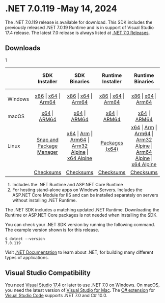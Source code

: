 # .NET 7.0.119 -May 14, 2024

The .NET 7.0.119 release is available for download. This SDK includes the previously released .NET 7.0.19 Runtime and is in support of Visual Studio 17.4 release. The latest 7.0 release is always listed at [.NET 7.0 Releases](../README.md).

## Downloads

1

|           | SDK Installer                        | SDK Binaries                 | Runtime Installer                                        | Runtime Binaries                                 | ASP.NET Core Runtime           |Windows Desktop Runtime          |
| --------- | :------------------------------------------:     | :----------------------:                 | :---------------------------:                            | :-------------------------:                      | :-----------------:            | :-----------------:            |
| Windows   | [x86][dotnet-sdk-win-x86.exe] \| [x64][dotnet-sdk-win-x64.exe] \| [Arm64][dotnet-sdk-win-arm64.exe] | [x86][dotnet-sdk-win-x86.zip] \| [x64][dotnet-sdk-win-x64.zip] \|  [Arm64][dotnet-sdk-win-arm64.zip] | [x86][dotnet-runtime-win-x86.exe] \| [x64][dotnet-runtime-win-x64.exe] \| [Arm64][dotnet-runtime-win-arm64.exe] | [x86][dotnet-runtime-win-x86.zip] \| [x64][dotnet-runtime-win-x64.zip] \| [Arm64][dotnet-runtime-win-arm64.zip] | [x86][aspnetcore-runtime-win-x86.exe] \| [x64][aspnetcore-runtime-win-x64.exe] \|; [Hosting Bundle][dotnet-hosting-win.exe] | [x86][windowsdesktop-runtime-win-x86.exe] \| [x64][windowsdesktop-runtime-win-x64.exe] \| [Arm64][windowsdesktop-runtime-win-arm64.exe] |
| macOS     | [x64][dotnet-sdk-osx-x64.pkg] \| [ARM64][dotnet-sdk-osx-arm64.pkg] | [x64][dotnet-sdk-osx-x64.tar.gz] \| [ARM64][dotnet-sdk-osx-arm64.tar.gz]  | [x64][dotnet-runtime-osx-x64.pkg] \| [ARM64][dotnet-runtime-osx-arm64.pkg] | [x64][dotnet-runtime-osx-x64.tar.gz] \| [ARM64][dotnet-runtime-osx-arm64.tar.gz]| [x64][aspnetcore-runtime-osx-x64.tar.gz] \| [ARM64][aspnetcore-runtime-osx-arm64.tar.gz] | - |
| Linux     |  [Snap and Package Manager](../install-linux.md)  | [x64][dotnet-sdk-linux-x64.tar.gz] \| [Arm][dotnet-sdk-linux-arm.tar.gz]  \| [Arm64][dotnet-sdk-linux-arm64.tar.gz] \| [Arm32 Alpine][dotnet-sdk-linux-musl-arm.tar.gz]  \| [x64 Alpine][dotnet-sdk-linux-musl-x64.tar.gz] | [Packages (x64)][linux-packages] | [x64][dotnet-runtime-linux-x64.tar.gz] \| [Arm][dotnet-runtime-linux-arm.tar.gz] \| [Arm64][dotnet-runtime-linux-arm64.tar.gz] \| [Arm32 Alpine][dotnet-runtime-linux-musl-arm.tar.gz] \| [Arm64 Alpine][dotnet-runtime-linux-musl-arm64.tar.gz] \| [x64 Alpine][dotnet-runtime-linux-musl-x64.tar.gz]  | [x64][aspnetcore-runtime-linux-x64.tar.gz]  \| [Arm][aspnetcore-runtime-linux-arm.tar.gz] \| [Arm64][aspnetcore-runtime-linux-arm64.tar.gz] \| [x64 Alpine][aspnetcore-runtime-linux-musl-x64.tar.gz] | - |
|  | [Checksums][checksums-sdk]                             | [Checksums][checksums-sdk]                                      | [Checksums][checksums-runtime]                             | [Checksums][checksums-runtime]  | [Checksums][checksums-runtime]  | [Checksums][checksums-runtime] |

1. Includes the .NET Runtime and ASP.NET Core Runtime
2. For hosting stand-alone apps on Windows Servers. Includes the ASP.NET Core Module for IIS and can be installed separately on servers without installing .NET Runtime.

The .NET SDK includes a matching updated .NET Runtime. Downloading the Runtime or ASP.NET Core packages is not needed when installing the SDK.

You can check your .NET SDK version by running the following command. The example version shown is for this release.

```console
$ dotnet --version
7.0.119
```

Visit [.NET Documentation](https://learn.microsoft.com/dotnet/) to learn about .NET, for building many different types of applications.

## Visual Studio Compatibility

You need [Visual Studio 17.4](https://visualstudio.microsoft.com) or later to use .NET 7.0 on Windows. On macOS, you need the latest version of [Visual Studio for Mac](https://visualstudio.microsoft.com/vs/mac/). The [C# extension](https://code.visualstudio.com/docs/languages/dotnet) for [Visual Studio Code](https://code.visualstudio.com/) supports .NET 7.0 and C# 10.0.

[checksums-runtime]: https://builds.dotnet.microsoft.com/dotnet/checksums/7.0.19-sha.txt
[checksums-sdk]: https://builds.dotnet.microsoft.com/dotnet/checksums/7.0.19-sha.txt

[linux-packages]: ../install-linux.md

[//]: # ( Runtime 7.0.19)
[dotnet-runtime-linux-arm.tar.gz]: https://download.visualstudio.microsoft.com/download/pr/2df83468-5a16-4a11-b830-b2ab16dc4d55/621d70c24e2e3fa1355d018a2498ab0f/dotnet-runtime-7.0.19-linux-arm.tar.gz
[dotnet-runtime-linux-arm64.tar.gz]: https://download.visualstudio.microsoft.com/download/pr/81616b49-6c82-4778-884d-caeca4c195a9/51a0a0bcdd17fdb77be7f1c5db52165e/dotnet-runtime-7.0.19-linux-arm64.tar.gz
[dotnet-runtime-linux-musl-arm.tar.gz]: https://download.visualstudio.microsoft.com/download/pr/07c55f99-8a15-4681-9124-d5ad1f4d6b3a/7382839f0577a1065680a3f61055059e/dotnet-runtime-7.0.19-linux-musl-arm.tar.gz
[dotnet-runtime-linux-musl-arm64.tar.gz]: https://download.visualstudio.microsoft.com/download/pr/7e6ea38b-52fa-431c-8640-720161fe4bb7/2c470a5842f4327c189d70ce971f6dac/dotnet-runtime-7.0.19-linux-musl-arm64.tar.gz
[dotnet-runtime-linux-musl-x64.tar.gz]: https://download.visualstudio.microsoft.com/download/pr/4fd333dc-fa2e-4f6f-92d2-fd6f4d32d340/df1af68a75e54059c442de857308470a/dotnet-runtime-7.0.19-linux-musl-x64.tar.gz
[dotnet-runtime-linux-x64.tar.gz]: https://download.visualstudio.microsoft.com/download/pr/09ab2389-5bab-4d45-9a91-a56ff322e83c/2f8192a98b6887c7f12b0d2dc4a06247/dotnet-runtime-7.0.19-linux-x64.tar.gz
[dotnet-runtime-osx-arm64.pkg]: https://download.visualstudio.microsoft.com/download/pr/e2f7e58d-2e7d-46f0-ab11-1ae25dfa1fbd/761f54010c4ccf8ac5ce473d0ac8ae3d/dotnet-runtime-7.0.19-osx-arm64.pkg
[dotnet-runtime-osx-arm64.tar.gz]: https://download.visualstudio.microsoft.com/download/pr/4b8da067-3b82-4636-8e0d-18583857e64b/fba7ceea0e014535a695ceb9259886c6/dotnet-runtime-7.0.19-osx-arm64.tar.gz
[dotnet-runtime-osx-x64.pkg]: https://download.visualstudio.microsoft.com/download/pr/47781c53-d934-4f19-a7fa-c6ce278ddb90/b9e40cb923d506ad8046f6532923d163/dotnet-runtime-7.0.19-osx-x64.pkg
[dotnet-runtime-osx-x64.tar.gz]: https://download.visualstudio.microsoft.com/download/pr/92c2b6d8-783f-4a48-8575-e001296d4a54/c11d13f994d5016fc13d5c9a81e394f0/dotnet-runtime-7.0.19-osx-x64.tar.gz
[dotnet-runtime-win-arm64.exe]: https://download.visualstudio.microsoft.com/download/pr/e1e2c82e-2c53-419f-a49b-4e4198d51945/868e91a224ecacf490dd76a8f2be7119/dotnet-runtime-7.0.19-win-arm64.exe
[dotnet-runtime-win-arm64.zip]: https://download.visualstudio.microsoft.com/download/pr/f22c11eb-f893-43a1-8b91-92ea9fb5a4bf/2a4343879dbe91427aa7c735ec3ceaa7/dotnet-runtime-7.0.19-win-arm64.zip
[dotnet-runtime-win-x64.exe]: https://download.visualstudio.microsoft.com/download/pr/4a2b5674-da71-4410-be86-31795620e888/e2e32f18f1aea954ff7b8c883bf64f02/dotnet-runtime-7.0.19-win-x64.exe
[dotnet-runtime-win-x64.zip]: https://download.visualstudio.microsoft.com/download/pr/32f909df-fc73-439b-a8e1-55f18bfac3fb/e071d418324b9083629379f3ac6fd07a/dotnet-runtime-7.0.19-win-x64.zip
[dotnet-runtime-win-x86.exe]: https://download.visualstudio.microsoft.com/download/pr/4d24613f-125a-4f6f-ac88-8113ab897cc4/07482933ed8b3c004e36226f79519cea/dotnet-runtime-7.0.19-win-x86.exe
[dotnet-runtime-win-x86.zip]: https://download.visualstudio.microsoft.com/download/pr/ea694885-243e-4aa5-b6c6-359be0a85d84/fa80c28487c42beba2667cc43ea45f93/dotnet-runtime-7.0.19-win-x86.zip

[//]: # ( WindowsDesktop 7.0.19)
[windowsdesktop-runtime-win-arm64.exe]: https://download.visualstudio.microsoft.com/download/pr/a5582b5c-5ed7-469d-b0b2-acdf9c8378a4/27ec43b32f8b0a388930566091c159c9/windowsdesktop-runtime-7.0.19-win-arm64.exe
[windowsdesktop-runtime-win-x64.exe]: https://download.visualstudio.microsoft.com/download/pr/59f35686-7985-4356-9ed6-45bb943bd923/1d04faf7a23c79a5aa5edb6894245baa/windowsdesktop-runtime-7.0.19-win-x64.exe
[windowsdesktop-runtime-win-x86.exe]: https://download.visualstudio.microsoft.com/download/pr/1f82e444-69a5-435b-945f-111a4ecf5303/365411fda0082c7b7d9b3a8bf6053868/windowsdesktop-runtime-7.0.19-win-x86.exe

[//]: # ( ASP 7.0.19)
[aspnetcore-runtime-linux-arm.tar.gz]: https://download.visualstudio.microsoft.com/download/pr/b51c762e-33fe-4f93-be27-e8064ae11ef6/e616efc6dd0e4a7370835f1fecf0dafa/aspnetcore-runtime-7.0.19-linux-arm.tar.gz
[aspnetcore-runtime-linux-arm64.tar.gz]: https://download.visualstudio.microsoft.com/download/pr/78d9729a-9f05-49a6-81b7-b041452a2828/73214343fb60deddb7faf355ecbbaca3/aspnetcore-runtime-7.0.19-linux-arm64.tar.gz
[aspnetcore-runtime-linux-musl-x64.tar.gz]: https://download.visualstudio.microsoft.com/download/pr/8882d630-cb5a-4a4b-b7b8-0d75adff0e5a/c8a429dce2a545c6f21d6ec8e502c95e/aspnetcore-runtime-7.0.19-linux-musl-x64.tar.gz
[aspnetcore-runtime-linux-x64.tar.gz]: https://download.visualstudio.microsoft.com/download/pr/d3d6c11a-a7d6-4be4-8b2b-11154b846100/69bd5fbe2621600e84bb191d0b13abdd/aspnetcore-runtime-7.0.19-linux-x64.tar.gz
[aspnetcore-runtime-osx-arm64.tar.gz]: https://download.visualstudio.microsoft.com/download/pr/879c8cbe-37bd-4fc9-b8db-857a3fe09144/231cf7ae2bca959750144d08ad08d057/aspnetcore-runtime-7.0.19-osx-arm64.tar.gz
[aspnetcore-runtime-osx-x64.tar.gz]: https://download.visualstudio.microsoft.com/download/pr/e2bed645-39cb-4ea7-ba7c-503741d8d9e6/07bc37ec71cfe01a4187d94275580b3c/aspnetcore-runtime-7.0.19-osx-x64.tar.gz
[aspnetcore-runtime-win-x64.exe]: https://download.visualstudio.microsoft.com/download/pr/345f2916-ec5c-443b-91aa-1f430bcae337/418235e5d73ac3a992006392b62a7169/aspnetcore-runtime-7.0.19-win-x64.exe
[aspnetcore-runtime-win-x86.exe]: https://download.visualstudio.microsoft.com/download/pr/f09ac48f-ae75-4c47-9381-2f947fbbf55c/85756c47edcc8b1fa62eccae6cf6cdeb/aspnetcore-runtime-7.0.19-win-x86.exe
[dotnet-hosting-win.exe]: https://download.visualstudio.microsoft.com/download/pr/851d2f44-41fd-4596-b71e-81974dba924a/49131a86dde54bdb46789235f16a1db4/dotnet-hosting-7.0.19-win.exe

[//]: # ( SDK 7.0.119)
[dotnet-sdk-linux-arm.tar.gz]: https://download.visualstudio.microsoft.com/download/pr/7d93cf80-f443-4fb7-b796-0db16fc698a8/7cb58afdf1bba83051552ce54a1e7325/dotnet-sdk-7.0.119-linux-arm.tar.gz
[dotnet-sdk-linux-arm64.tar.gz]: https://download.visualstudio.microsoft.com/download/pr/c0dd267e-4f6a-4a36-9f7d-19813033cb60/69a960be31caa92da70e68c9529ceeab/dotnet-sdk-7.0.119-linux-arm64.tar.gz
[dotnet-sdk-linux-musl-arm.tar.gz]: https://download.visualstudio.microsoft.com/download/pr/85342dbe-afbd-473c-8b75-daefc1981ef9/bfec6d260e31584eb247ee0854d1de28/dotnet-sdk-7.0.119-linux-musl-arm.tar.gz
[dotnet-sdk-linux-musl-x64.tar.gz]: https://download.visualstudio.microsoft.com/download/pr/2afec9a5-eeb0-4ebe-b114-f51174c19d06/95fd76fd110e35812b366ca634a0ccf1/dotnet-sdk-7.0.119-linux-musl-x64.tar.gz
[dotnet-sdk-linux-x64.tar.gz]: https://download.visualstudio.microsoft.com/download/pr/03102e44-64d0-414c-9cfa-e212d0160ce8/aad0796ede4708933a4cd75bebd878dc/dotnet-sdk-7.0.119-linux-x64.tar.gz
[dotnet-sdk-osx-arm64.pkg]: https://download.visualstudio.microsoft.com/download/pr/94548155-137b-40f6-9157-1341c9f7c4f8/789c08fb92cb748faa747e212eadf1b7/dotnet-sdk-7.0.119-osx-arm64.pkg
[dotnet-sdk-osx-arm64.tar.gz]: https://download.visualstudio.microsoft.com/download/pr/06970037-ff94-42b5-a640-16cc25e0ca30/628233310199d362e7af0fb25825f8ad/dotnet-sdk-7.0.119-osx-arm64.tar.gz
[dotnet-sdk-osx-x64.pkg]: https://download.visualstudio.microsoft.com/download/pr/64f5d6b4-2ef1-4b99-a043-9509422c489a/556be8201e5544a3e6c39fce66f7558a/dotnet-sdk-7.0.119-osx-x64.pkg
[dotnet-sdk-osx-x64.tar.gz]: https://download.visualstudio.microsoft.com/download/pr/aea7635c-c965-4ee1-9f2d-496873e2c308/e9a800bff17679887458ec75e988fe82/dotnet-sdk-7.0.119-osx-x64.tar.gz
[dotnet-sdk-win-arm64.exe]: https://download.visualstudio.microsoft.com/download/pr/0c678e3b-8b95-489d-b7d3-f1bfb0896658/40e8f65adb9608778b721d61724a8e13/dotnet-sdk-7.0.119-win-arm64.exe
[dotnet-sdk-win-arm64.zip]: https://download.visualstudio.microsoft.com/download/pr/30223240-881c-4558-804e-89d958575988/86f5ecc518ab6612f6c2a23a482e56d1/dotnet-sdk-7.0.119-win-arm64.zip
[dotnet-sdk-win-x64.exe]: https://download.visualstudio.microsoft.com/download/pr/8ba80412-b53e-4f91-bf5d-76427b3d904a/0d7fa547d64a07689d63fff1c809f53c/dotnet-sdk-7.0.119-win-x64.exe
[dotnet-sdk-win-x64.zip]: https://download.visualstudio.microsoft.com/download/pr/0bfe479f-2d81-4831-ac4c-bc16c5218760/772fcd999fac35e69b6237ab09b5be27/dotnet-sdk-7.0.119-win-x64.zip
[dotnet-sdk-win-x86.exe]: https://download.visualstudio.microsoft.com/download/pr/1206862f-9266-4785-9132-1748569c2b2b/ca6beab79f3cc5fdc601a5986661b47b/dotnet-sdk-7.0.119-win-x86.exe
[dotnet-sdk-win-x86.zip]: https://download.visualstudio.microsoft.com/download/pr/944db83c-a28c-4c5b-b016-5c66216eb8da/f2f213950c05dec91feb3c4c7bdc13ae/dotnet-sdk-7.0.119-win-x86.zip
